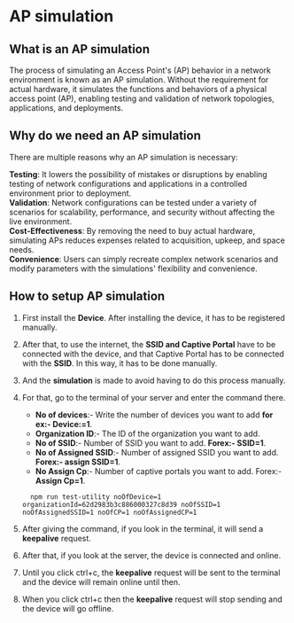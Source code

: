 # AP simulation 

## What is an AP simulation 
The process of simulating an Access Point's (AP) behavior in a network environment is known as an AP simulation. Without the requirement for actual hardware, it simulates the functions and behaviors of a physical access point (AP), enabling testing and validation of network topologies, applications, and deployments.

## Why do we need an AP simulation 
There are multiple reasons why an AP simulation is necessary:                       

**Testing**: It lowers the possibility of mistakes or disruptions by enabling testing of network configurations and applications in a controlled environment prior to deployment.                                       
**Validation**: Network configurations can be tested under a variety of scenarios for scalability, performance, and security without affecting the live environment.                                                 
**Cost-Effectiveness**: By removing the need to buy actual hardware, simulating APs reduces expenses related to acquisition, upkeep, and space needs.                                                 
**Convenience**: Users can simply recreate complex network scenarios and modify parameters with the simulations' flexibility and convenience.                                     

## How to setup AP simulation 
1. First install the **Device**. After installing the device, it has to be registered manually.
2. After that, to use the internet, the **SSID and Captive Portal** have to be connected with the device, and that Captive Portal has to be connected with the **SSID**. In this way, it has to be done manually.
3. And the **simulation** is made to avoid having to do this process manually.
4. For that, go to the terminal of your server and enter the command there.
   - **No of devices**:- Write the number of devices you want to add **for ex:- Device:=1**.
   - **Organization ID**:- The ID of the organization you want to add.
   - **No of SSID**:- Number of SSID you want to add. **Forex:- SSID=1**.
   - **No of Assigned SSID**:- Number of assigned SSID you want to add. **Forex:- assign SSID=1**.
   - **No Assign Cp**:- Number of captive portals you want to add. Forex:- **Assign Cp=1**.

   ```
     npm run test-utility noOfDevice=1 organizationId=62d2983b3c886000327c8d39 noOfSSID=1 noOfAssignedSSID=1 noOfCP=1 noOfAssignedCP=1
   ```
   
5. After giving the command, if you look in the terminal, it will send a **keepalive** request.
6. After that, if you look at the server, the device is connected and online.
7. Until you click ctrl+c, the **keepalive** request will be sent to the terminal and the device will remain online until then.
8. When you click ctrl+c then the **keepalive** request will stop sending and the device will go offline.












































































































































